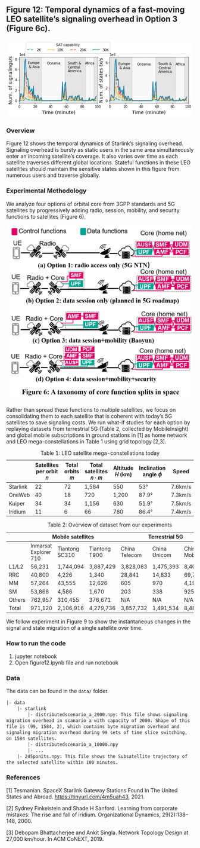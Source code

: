 ## Figure 12: Temporal dynamics of a fast-moving LEO satellite’s signaling overhead in Option 3 (Figure 6c).

<div align=center><img src="./figure12.jpg" width=""></div>

### Overview

Figure 12 shows the temporal dynamics of Starlink’s signaling overhead. 
Signaling overhead is bursty as static users in the same area simultaneously enter an incoming satellite’s coverage. It also varies over time as each satellite traverses different global locations. 
Stateful functions in these LEO satellites should maintain the sensitive states shown in this figure from numerous users and traverse globally.

### Experimental Methodology

We analyze four options of orbital core from 3GPP standards and 5G satellites by progressively adding radio, session, mobility, and security functions to satellites (Figure 6). 

<div align=center><img src="./figure6.png" width="500"></div>

Rather than spread these functions to multiple satellites, we focus on consolidating them to each satellite that is coherent with today’s 5G satellites to save signaling costs.  We run what-if studies for each option by replaying datasets from terrestrial 5G (Table 2, collected by MobileInsight) and global mobile subscriptions in ground stations in [1] as home network and LEO mega-constellations in Table 1 using grid topology [2,3].

<table>
    <caption> Table 1: LEO satellite mega-constellations today </caption>
    <thread>
    <tr>
        <th></th>
        <th>Satellites per orbit 𝑛</th>
        <th>Total orbits 𝑚</th>
        <th>Total satellites 𝑛 · 𝑚</th>
        <th>Altitude 𝐻 (km)</th>
        <th>Inclination angle 𝜙</th>
        <th>Speed</td>
    </tr>
    </thread>
    <tbody>
    <tr>
        <td>Starlink</td>
        <td>22</td>
        <td>72</td>
        <td>1,584</td>
        <td>550</td>
        <td>53°</td>
        <td>7.6km/s</td>
    </tr>
    <tr>
        <td>OneWeb</td>
        <td>40</td>
        <td>18</td>
        <td>720</td>
        <td>1,200</td>
        <td>87.9°</td>
        <td>7.3km/s</td>
    </tr>
    <tr>
        <td>Kuiper</td>
        <td>34</td>
        <td>34</td>
        <td>1,156</td>
        <td>630</td>
        <td>51.9°</td>
        <td>7.5km/s</td>
    </tr>
    <tr>
        <td>Iridium</td>
        <td>11</td>
        <td>6</td>
        <td>66</td>
        <td>780</td>
        <td>86.4° </td>
        <td>7.4km/s</td>
    </tr>
    </tbody>
</table>

<table>
    <caption> Table 2: Overview of dataset from our experiments </caption>
<thead>
  <tr>
    <th></th>
    <th colspan="3"> Mobile satellites</th>
    <th colspan="3"> Terrestrial 5G</th>
  </tr>
</thead>
<tbody>
  <tr>
    <td></td>
    <td>Inmarsat Explorer 710</td>
    <td>Tiantong SC310</td>
    <td>Tiantong T900</td>
    <td>China Telecom</td>
    <td>China Unicom</td>
    <td>China Mobile</td>
  </tr>
  <tr>
    <td>L1/L2</td>
    <td>56,231</td>
    <td>1,744,094</td>
    <td>3,887,429</td>
    <td>3,828,083</td>
    <td>1,475,393</td>
    <td>8,405,587</td>
  </tr>
  <tr>
    <td>RRC<br></td>
    <td>40,800</td>
    <td>4,226</td>
    <td>1,340</td>
    <td>28,841</td>
    <td>14,833</td>
    <td>69,782</td>
  </tr>
  <tr>
    <td>MM</td>
    <td>57,264</td>
    <td>43,555</td>
    <td>12,626</td>
    <td>605</td>
    <td>970</td>
    <td>4,194</td>
  </tr>
  <tr>
    <td>SM</td>
    <td>53,868</td>
    <td>4,586</td>
    <td>1,670</td>
    <td>203</td>
    <td>338</td>
    <td>925</td>
  </tr>
   <tr>
    <td>Others</td>
    <td>762,957</td>
    <td>310,455</td>
    <td>376,671</td>
    <td>N/A</td>
    <td>N/A</td>
    <td>N/A</td>
  </tr>
  <tr>
    <td>Total</td>
    <td> 971,120 </td>
    <td>2,106,916</td>
    <td>4,279,736</td>
    <td>3,857,732</td>
    <td>1,491,534</td>
    <td>8,480,488</td>
  </tr>
</tbody>
</table>

We follow experiment in Figure 9 to show the instantaneous changes in the signal and state migration of a single satellite over time.

### How to run the code

1. jupyter notebook
2. Open figure12.ipynb file and run notebook


### Data
The data can be found in the `data/` folder.

	|- data
		|- starlink
			|- distributedscenario_a_2000.npy: This file shows signaling migration overhead in scanario a with capacity of 2000. Shape of this file is (99, 1584, 2), which contains byte migration overhead and signaling migration overhead during 99 sets of time slice switching, on 1584 satellites.
			|- distributedscenario_a_10000.npy
			|- ...
		|- 245ponits.npy: This file shows the Subsatellite trajectory of the selected satellite within 100 minutes.

### References

[1] Tesmanian. SpaceX Starlink Gateway Stations Found In The United States and Abroad. https://tinyurl.com/4m5uah43, 2021.

[2] Sydney Finkelstein and Shade H Sanford. Learning from corporate mistakes: The rise and fall of iridium. Organizational Dynamics, 29(2):138–148, 2000.

[3] Debopam Bhattacherjee and Ankit Singla. Network Topology Design at 27,000 km/hour. In ACM CoNEXT, 2019.
